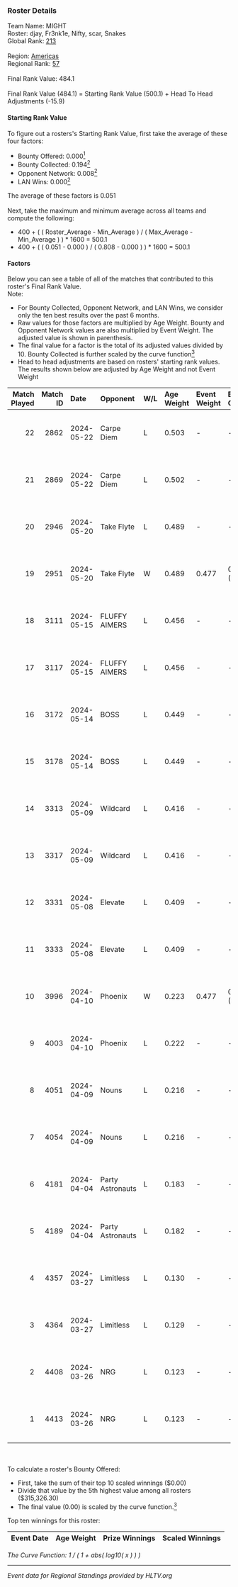 ### Roster Details<br />
Team Name: MIGHT<br />
Roster: djay, Fr3nk1e, Nifty, scar, Snakes<br />
Global Rank: [213](../../standings_global_2024_09_04.md)<br />
<br />
Region: [Americas]( ../../standings_americas_2024_09_04.md)<br />
Regional Rank: [57]( ../../standings_americas_2024_09_04.md)<br />
<br />
Final Rank Value:  484.1<br />
<br />
Final Rank Value (484.1) = Starting Rank Value (500.1) + Head To Head Adjustments (-15.9)<br />

#### Starting Rank Value<br />
To figure out a rosters's Starting Rank Value, first take the average of these four factors:<br />
- Bounty Offered: 0.000[<sup>1</sup>](#table2)
- Bounty Collected: 0.194[<sup>2</sup>](#table1)
- Opponent Network: 0.008[<sup>2</sup>](#table1)
- LAN Wins: 0.000[<sup>2</sup>](#table1)

The average of these factors is 0.051<br />
<br />
Next, take the maximum and minimum average across all teams and compute the following:<br />
- 400 + ( ( Roster_Average - Min_Average ) / ( Max_Average - Min_Average ) ) * 1600 = 500.1
- 400 + ( ( 0.051 - 0.000 ) / ( 0.808 - 0.000 ) ) * 1600 = 500.1


#### Factors<br />
Below you can see a table of all of the matches that contributed to this roster's Final Rank Value.<br />
Note:<br />

- For Bounty Collected, Opponent Network, and LAN Wins, we consider only the ten best results over the past 6 months.
- Raw values for those factors are multiplied by Age Weight. Bounty and Opponent Network values are also multiplied by Event Weight. The adjusted value is shown in parenthesis.
- The final value for a factor is the total of its adjusted values divided by 10. Bounty Collected is further scaled by the curve function[<sup>3</sup>](#curveFunction)
- Head to head adjustments are based on rosters' starting rank values. The results shown below are adjusted by Age Weight and not Event Weight
<span id="table1"></span><br />


| Match Played | Match ID | Date       | Opponent         | W/L | Age Weight | Event Weight | Bounty Collected | Opponent Network | LAN Wins  | H2H Adj. | Roster                             |
| -: | -: | :- | :- | :- | :- | :- | :- | :- | :- | -: | :- |
|           22 |     2862 | 2024-05-22 | Carpe Diem       | L   | 0.503      | -            | -                | -                | -         |    -3.17 | djay, Fr3nk1e, Nifty, scar, Snakes |
|           21 |     2869 | 2024-05-22 | Carpe Diem       | L   | 0.502      | -            | -                | -                | -         |    -3.26 | djay, Fr3nk1e, Nifty, scar, Snakes |
|           20 |     2946 | 2024-05-20 | Take Flyte       | L   | 0.489      | -            | -                | -                | -         |    -4.25 | djay, Fr3nk1e, Nifty, scar, Snakes |
|           19 |     2951 | 2024-05-20 | Take Flyte       | W   | 0.489      | 0.477        | 0.002 (0.000)    | 0.239 (0.056)    | 0 (0.000) |    11.42 | djay, Fr3nk1e, Nifty, scar, Snakes |
|           18 |     3111 | 2024-05-15 | FLUFFY AIMERS    | L   | 0.456      | -            | -                | -                | -         |    -2.93 | djay, Fr3nk1e, Nifty, scar, Snakes |
|           17 |     3117 | 2024-05-15 | FLUFFY AIMERS    | L   | 0.456      | -            | -                | -                | -         |    -3.01 | djay, Fr3nk1e, Nifty, scar, Snakes |
|           16 |     3172 | 2024-05-14 | BOSS             | L   | 0.449      | -            | -                | -                | -         |    -2.28 | djay, Fr3nk1e, Nifty, scar, Snakes |
|           15 |     3178 | 2024-05-14 | BOSS             | L   | 0.449      | -            | -                | -                | -         |    -2.33 | djay, Fr3nk1e, Nifty, scar, Snakes |
|           14 |     3313 | 2024-05-09 | Wildcard         | L   | 0.416      | -            | -                | -                | -         |    -0.93 | djay, Fr3nk1e, Nifty, scar, Snakes |
|           13 |     3317 | 2024-05-09 | Wildcard         | L   | 0.416      | -            | -                | -                | -         |    -0.94 | djay, Fr3nk1e, Nifty, scar, Snakes |
|           12 |     3331 | 2024-05-08 | Elevate          | L   | 0.409      | -            | -                | -                | -         |    -1.02 | djay, Fr3nk1e, Nifty, scar, Snakes |
|           11 |     3333 | 2024-05-08 | Elevate          | L   | 0.409      | -            | -                | -                | -         |    -1.03 | djay, Fr3nk1e, Nifty, scar, Snakes |
|           10 |     3996 | 2024-04-10 | Phoenix          | W   | 0.223      | 0.477        | 0.003 (0.000)    | 0.226 (0.024)    | 0 (0.000) |     5.44 | danss, djay, Nifty, scar, Snakes   |
|            9 |     4003 | 2024-04-10 | Phoenix          | L   | 0.222      | -            | -                | -                | -         |    -1.59 | danss, djay, Nifty, scar, Snakes   |
|            8 |     4051 | 2024-04-09 | Nouns            | L   | 0.216      | -            | -                | -                | -         |    -0.64 | danss, djay, Louie, scar, Snakes   |
|            7 |     4054 | 2024-04-09 | Nouns            | L   | 0.216      | -            | -                | -                | -         |    -0.65 | danss, djay, Nifty, scar, Snakes   |
|            6 |     4181 | 2024-04-04 | Party Astronauts | L   | 0.183      | -            | -                | -                | -         |    -0.58 | danss, djay, Nifty, scar, Snakes   |
|            5 |     4189 | 2024-04-04 | Party Astronauts | L   | 0.182      | -            | -                | -                | -         |    -0.58 | danss, djay, Nifty, scar, Snakes   |
|            4 |     4357 | 2024-03-27 | Limitless        | L   | 0.130      | -            | -                | -                | -         |    -1.31 | danss, djay, Nifty, scar, Snakes   |
|            3 |     4364 | 2024-03-27 | Limitless        | L   | 0.129      | -            | -                | -                | -         |    -1.32 | danss, djay, Nifty, scar, Snakes   |
|            2 |     4408 | 2024-03-26 | NRG              | L   | 0.123      | -            | -                | -                | -         |    -0.46 | danss, djay, Nifty, scar, Snakes   |
|            1 |     4413 | 2024-03-26 | NRG              | L   | 0.123      | -            | -                | -                | -         |    -0.47 | danss, djay, Nifty, scar, Snakes   |

<br />
<span id="table2"></span><br />
To calculate a roster's Bounty Offered:<br />

- First, take the sum of their top 10 scaled winnings ($0.00)
- Divide that value by the 5th highest value among all rosters ($315,326.30)
- The final value (0.00) is scaled by the curve function.[<sup>3</sup>](#curveFunction)

Top ten winnings for this roster:<br />

| Event Date | Age Weight | Prize Winnings | Scaled Winnings |
| :- | -: | :- | :- |


<span id="curveFunction"></span>_The Curve Function: 1 / ( 1 + abs( log10( x ) ) )_<br />

---
_Event data for Regional Standings provided by HLTV.org_<br />
